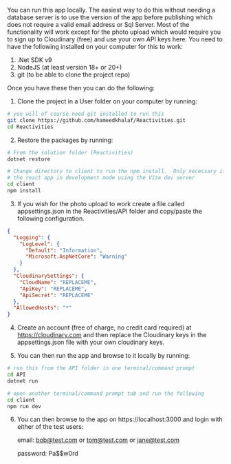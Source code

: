   

You can  run this app locally.  The easiest way to do this without needing a database server is to use the version of the app before publishing which does not require a valid email address or Sql Server.  Most of the functionality will work except for the photo upload which would require you to sign up to Cloudinary (free) and use your own API keys here.  You need to have the following installed on your computer for this to work:

1. .Net SDK v9
2. NodeJS (at least version 18+ or 20+)
3. git (to be able to clone the project repo)

Once you have these then you can do the following: 
1. Clone the project in a User folder on your computer by running:

```bash
# you will of course need git installed to run this
git clone https://github.com/hameedkhalaf/Reactivities.git
cd Reactivities

```
2. Restore the packages by running:

```bash
# From the solution folder (Reactivities)
dotnet restore

# Change directory to client to run the npm install.  Only necessary if you want to run
# the react app in development mode using the Vite dev server
cd client
npm install
```

3. If you wish for the photo upload to work create a file called appsettings.json in the Reactivities/API folder and copy/paste the following configuration.

```json
{
  "Logging": {
    "LogLevel": {
      "Default": "Information",
      "Microsoft.AspNetCore": "Warning"
    }
  },
  "CloudinarySettings": {
    "CloudName": "REPLACEME",
    "ApiKey": "REPLACEME",
    "ApiSecret": "REPLACEME"
  },
  "AllowedHosts": "*"
}
```
4. Create an account (free of charge, no credit card required) at https://cloudinary.com and then replace the Cloudinary keys in the appsettings.json file with your own cloudinary keys.

5. You can then run the app and browse to it locally by running:

```bash
# run this from the API folder in one terminal/command prompt
cd API
dotnet run

# open another terminal/command prompt tab and run the following
cd client
npm run dev

```

6. You can then browse to the app on https://localhost:3000 and login with either of the test users:

    email: bob@test.com or tom@test.com or jane@test.com
    
    password: Pa$$w0rd

